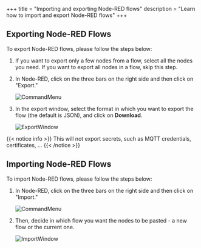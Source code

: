 +++
title =  "Importing and exporting Node-RED flows"
description = "Learn how to import and export Node-RED flows"
+++


## Exporting Node-RED Flows

To export Node-RED flows, please follow the steps below:

1. If you want to export only a few nodes from a flow, select all the nodes you need. If you want to export all nodes in a flow, skip this step.
2. In Node-RED, click on the three bars on the right side and then click on "Export."

   ![CommandMenu](/images/production-guide/backup_recovery/import-export-node-red/command-menu.png)

3. In the export window, select the format in which you want to export the flow (the default is JSON), and click on **Download**.

   ![ExportWindow](/images/production-guide/backup_recovery/import-export-node-red/export-nodes.png)

{{< notice info >}}
This will not export secrets, such as MQTT credentials, certificates, ...
{{< /notice >}}


## Importing Node-RED Flows

To import Node-RED flows, please follow the steps below:

1. In Node-RED, click on the three bars on the right side and then click on "Import."

   ![CommandMenu](/images/production-guide/backup_recovery/import-export-node-red/command-menu.png)

2. Then, decide in which flow you want the nodes to be pasted - a new flow or the current one.

   ![ImportWindow](/images/production-guide/backup_recovery/import-export-node-red/import-nodes.png)
